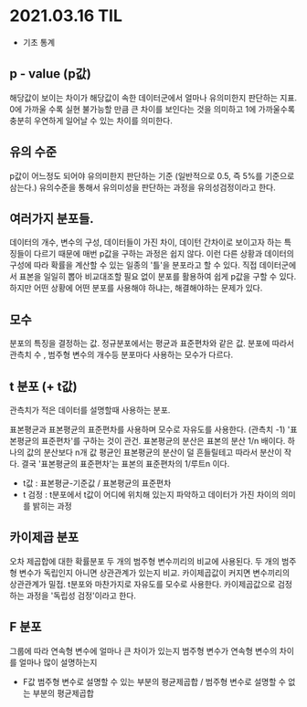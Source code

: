 # 2021.03.16 TIL
- 기초 통계



## p - value (p값)



해당값이 보이는 차이가 해당값이 속한 데이터군에서 얼마나 유의미한지 판단하는 지표. 
0에 가까울 수록 실현 불가능할 만큼 큰 차이를 보인다는 것을 의미하고 
1에 가까울수록 충분히 우연하게 일어날 수 있는 차이를 의미한다.   



## 유의 수준

p값이 어느정도 되어야 유의미한지 판단하는 기준 (일반적으로 0.5, 즉 5%를 기준으로 삼는다.)
유의수준을 통해서 유의미성을 판단하는 과정을 유의성검정이라고 한다.

## 여러가지 분포들.

데이터의 개수, 변수의 구성, 데이터들이 가진 차이, 데이턴 간차이로 보이고자 하는 특징들이 다르기 때문에 매번 p값을 구하는 과정은 쉽지 않다. 
이런 다른 상황과 데이터의 구성에 따라 확률을 계산할 수 있는 일종의 '틀'을 분포라고 할 수 있다.
직접 데이터군에서 표본을 일일히 뽑아 비교대조할 필요 없이 분포를 활용하여 쉽게 p값을 구할 수 있다.
하지만 어떤 상황에 어떤 분포를 사용해야 하냐는, 해결해야하는 문제가 있다.

## 모수

분포의 특징을 결정하는 값. 정규분포에서는 평균과 표준편차와 같은 값. 분포에 따라서 관측치 수 , 범주형 변수의 개수등 분포마다 사용하는 모수가 다르다.

## t 분포 (+ t값)

관측치가 적은 데이터를 설명할때 사용하는 분포.

표본평균과 표본평균의 표준편차를 사용하며 모수로 자유도를 사용한다. (관측치 -1)
'표본평균의 표준편차'를 구하는 것이 관건. 표본평균의 분산은 표본의 분산 1/n 배이다. 
하나의 값의 분산보다 n개 값 평균인 표본평균의 분산이 덜 흔들릴테고 따라서 분산이 작다. 
결국 '표본평균의 표준편차'는 표본의 표준편차의 1/루트n 이다.  

- t값 : 표본평균-기준값 / 표본평균의 표준편차
- t 검정 : t분포에서 t값이 어디에 위치해 있는지 파악하고 데이터가 가진 차이의 의미를 밝히는 과정

## 카이제곱 분포

오차 제곱합에 대한 확률분포
두 개의 범주형 변수끼리의 비교에 사용된다. 두 개의 범주형 변수가 독립인지 아니면 상관관계가 있는지 비교.
카이제곱값이 커지면 변수끼리의 상관관계가 밀접.
t분포와 마찬가지로 자유도를 모수로 사용한다.
카이제곱값으로 검정하는 과정을 '독립성 검정'이라고 한다.

## F 분포

그룹에 따라 연속형 변수에 얼마나 큰 차이가 있는지
범주형 변수가 연속형 변수의 차이를 얼마나 많이 설명하는지

- F값
  범주형 변수로 설명할 수 있는 부분의 평균제곱합 / 범주형 변수로 설명할 수 없는 부분의 평균제곱합 
